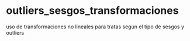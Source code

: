 # outliers_sesgos_transformaciones
uso de transformaciones no lineales para tratas segun el tipo de sesgos y outliers
